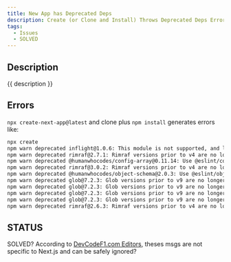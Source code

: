```yaml
---
title: New App has Deprecated Deps
description: Create (or Clone and Install) Throws Deprecated Deps Errors
tags:
  - Issues
  - SOLVED
---
```


## Description

{{ description }}

## Errors

`npx create-next-app@latest` and clone plus `npm install` generates errors like:

```bash
npx create
npm warn deprecated inflight@1.0.6: This module is not supported, and leaks memory. Do not use it. Check out lru-cache if you want a good and tested way to coalesce async requests by a key value, which is much more comprehensive and powerful.
npm warn deprecated rimraf@2.7.1: Rimraf versions prior to v4 are no longer supported
npm warn deprecated @humanwhocodes/config-array@0.11.14: Use @eslint/config-array instead
npm warn deprecated rimraf@3.0.2: Rimraf versions prior to v4 are no longer supported
npm warn deprecated @humanwhocodes/object-schema@2.0.3: Use @eslint/object-schema instead
npm warn deprecated glob@7.2.3: Glob versions prior to v9 are no longer supported
npm warn deprecated glob@7.2.3: Glob versions prior to v9 are no longer supported
npm warn deprecated glob@7.2.3: Glob versions prior to v9 are no longer supported
npm warn deprecated glob@7.2.3: Glob versions prior to v9 are no longer supported
npm warn deprecated rimraf@2.6.3: Rimraf versions prior to v4 are no longer supported
```

## STATUS

SOLVED? According to [DevCodeF1.com Editors](https://devcodef1.com/news/1339146/next-js-app-deprecated-inflight-1-0-6-messages), theses msgs are not specific to Next.js and can be safely ignored?
